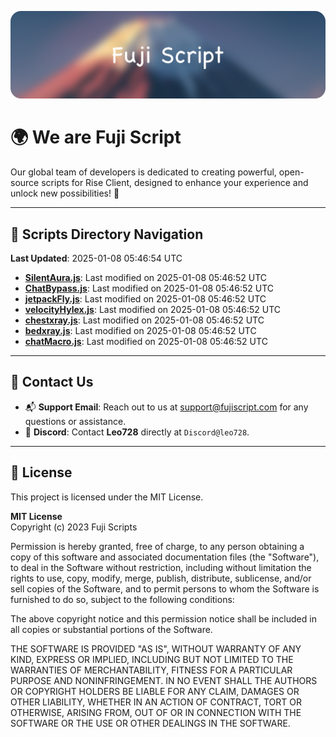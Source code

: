 ![Banner](.github/b.webp)

# 🌍 **We are Fuji Script**

Our global team of developers is dedicated to creating powerful, open-source scripts for Rise Client, designed to enhance your experience and unlock new possibilities! 🌟

---
<!-- SCRIPTS_NAVIGATION_START -->
## 📂 **Scripts Directory Navigation**

**Last Updated**: 2025-01-08 05:46:54 UTC

- **[SilentAura.js](scripts/SilentAura.js)**: Last modified on 2025-01-08 05:46:52 UTC
- **[ChatBypass.js](scripts/ChatBypass.js)**: Last modified on 2025-01-08 05:46:52 UTC
- **[jetpackFly.js](scripts/jetpackFly.js)**: Last modified on 2025-01-08 05:46:52 UTC
- **[velocityHylex.js](scripts/velocityHylex.js)**: Last modified on 2025-01-08 05:46:52 UTC
- **[chestxray.js](scripts/chestxray.js)**: Last modified on 2025-01-08 05:46:52 UTC
- **[bedxray.js](scripts/bedxray.js)**: Last modified on 2025-01-08 05:46:52 UTC
- **[chatMacro.js](scripts/chatMacro.js)**: Last modified on 2025-01-08 05:46:52 UTC

<!-- SCRIPTS_NAVIGATION_END -->

---

## 💬 **Contact Us**  
- 📬 **Support Email**: Reach out to us at [support@fujiscript.com](mailto:support@fujiscript.com) for any questions or assistance.  
- 💬 **Discord**: Contact **Leo728** directly at `Discord@leo728`.

---

## 📜 **License**

This project is licensed under the MIT License.  

**MIT License**  
Copyright (c) 2023 Fuji Scripts  

Permission is hereby granted, free of charge, to any person obtaining a copy of this software and associated documentation files (the "Software"), to deal in the Software without restriction, including without limitation the rights to use, copy, modify, merge, publish, distribute, sublicense, and/or sell copies of the Software, and to permit persons to whom the Software is furnished to do so, subject to the following conditions:  

The above copyright notice and this permission notice shall be included in all copies or substantial portions of the Software.  

THE SOFTWARE IS PROVIDED "AS IS", WITHOUT WARRANTY OF ANY KIND, EXPRESS OR IMPLIED, INCLUDING BUT NOT LIMITED TO THE WARRANTIES OF MERCHANTABILITY, FITNESS FOR A PARTICULAR PURPOSE AND NONINFRINGEMENT. IN NO EVENT SHALL THE AUTHORS OR COPYRIGHT HOLDERS BE LIABLE FOR ANY CLAIM, DAMAGES OR OTHER LIABILITY, WHETHER IN AN ACTION OF CONTRACT, TORT OR OTHERWISE, ARISING FROM, OUT OF OR IN CONNECTION WITH THE SOFTWARE OR THE USE OR OTHER DEALINGS IN THE SOFTWARE.  
